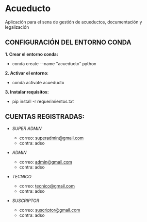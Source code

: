 # Acueducto

Aplicación para el sena de gestión de acueductos, documentación y legalización

## CONFIGURACIÓN DEL ENTORNO CONDA

**1. Crear el entorno conda:**
- conda create --name "acueducto" python

**2. Activar el entorno:**
- conda activate acueducto

**3. Instalar requisitos:**
- pip install -r requerimientos.txt

## CUENTAS REGISTRADAS:

- *SUPER ADMIN*
  + correo: superadmin@gmail.com
  + contra: adso

- *ADMIN*

  + correo: admin@gmail.com	
  + contra: adso

- *TECNICO*
  + correo: tecnico@gmail.com	
  + contra: adso

- *SUSCRIPTOR*
  + correo: suscriptor@gmail.com
  + contra: adso
